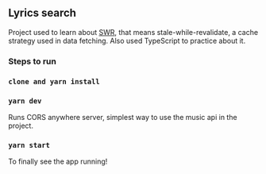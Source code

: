 ## Lyrics search

Project used to learn about [SWR](https://github.com/vercel/swr), that means stale-while-revalidate, a cache strategy used in data fetching. Also used TypeScript to practice about it.

### Steps to run

### `clone and yarn install`

### `yarn dev`

Runs CORS anywhere server, simplest way to use the music api in the project.

### `yarn start`

To finally see the app running!
